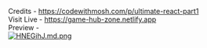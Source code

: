 Credits - https://codewithmosh.com/p/ultimate-react-part1 \
Visit Live - https://game-hub-zone.netlify.app \
Preview - \
[![HNEGihJ.md.png](https://iili.io/HNEGihJ.md.png)](https://freeimage.host/i/HNEGihJ)
